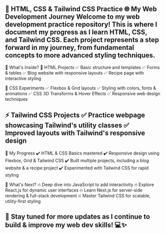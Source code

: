 🚀 HTML, CSS & Tailwind CSS Practice
🌐 My Web Development Journey
Welcome to my web development practice repository! This is where I document my progress as I learn HTML, CSS, and Tailwind CSS. Each project represents a step forward in my journey, from fundamental concepts to more advanced styling techniques.
---
📌 What's Inside?
🔹 HTML Projects
✅ Basic structure and templates
✅ Forms & tables
✅ Blog website with responsive layouts
✅ Recipe page with interactive styling

🎨 CSS Experiments
✅ Flexbox & Grid layouts
✅ Styling with colors, fonts & animations
✅ CSS 3D Transforms & Hover Effects
✅ Responsive web design techniques

⚡ Tailwind CSS Projects
✅ Practice webpage showcasing Tailwind's utility classes
✅ Improved layouts with Tailwind's responsive design
---
📖 My Progress
✔️ HTML & CSS Basics mastered
✔️ Responsive design using Flexbox, Grid & Tailwind CSS
✔️ Built multiple projects, including a blog website & a recipe project
✔️ Experimented with Tailwind CSS for rapid styling

🎯 What's Next?
🔥 Deep dive into JavaScript to add interactivity
🔥 Explore React.js for dynamic user interfaces
🔥 Learn Next.js for server-side rendering & full-stack development
🔥 Master Tailwind CSS for scalable, utility-first styling

🚀 Stay tuned for more updates as I continue to build & improve my web dev skills! 💻✨
---
